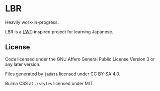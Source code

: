# LBR

Heavily work-in-progress.

LBR is a [LWT](https://github.com/HugoFara/lwt)-inspired project for learning Japanese.


## License

Code licensed under the GNU Affero General Public License Version 3 or any later version.

Files generated by `jadata` licensed under CC BY-SA 4.0.

Bulma CSS at `./styles` licensed under MIT.
